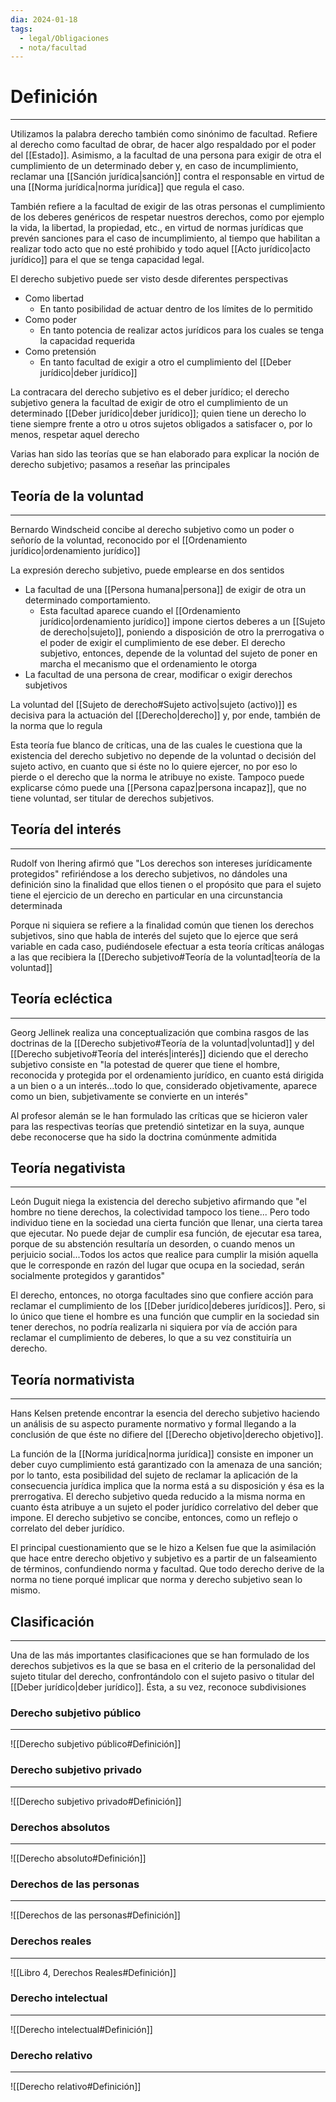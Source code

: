 ```yaml
---
dia: 2024-01-18
tags:
  - legal/Obligaciones
  - nota/facultad
---
```

# Definición
---
Utilizamos la palabra derecho también como sinónimo de facultad. Refiere al derecho como facultad de obrar, de hacer algo respaldado por el poder del [[Estado]]. Asimismo, a la facultad de una persona para exigir de otra el cumplimiento de un determinado deber y, en caso de incumplimiento, reclamar una [[Sanción jurídica|sanción]] contra el responsable en virtud de una [[Norma jurídica|norma jurídica]] que regula el caso.

También refiere a la facultad de exigir de las otras personas el cumplimiento de los deberes genéricos de respetar nuestros derechos, como por ejemplo la vida, la libertad, la propiedad, etc., en virtud de normas jurídicas que prevén sanciones para el caso de incumplimiento, al tiempo que habilitan a realizar todo acto que no esté prohibido y todo aquel [[Acto jurídico|acto jurídico]] para el que se tenga capacidad legal.

El derecho subjetivo puede ser visto desde diferentes perspectivas
* Como libertad
	* En tanto posibilidad de actuar dentro de los límites de lo permitido
* Como poder
	* En tanto potencia de realizar actos jurídicos para los cuales se tenga la capacidad requerida
* Como pretensión
	* En tanto facultad de exigir a otro el cumplimiento del [[Deber jurídico|deber jurídico]]

La contracara del derecho subjetivo es el deber jurídico; el derecho subjetivo genera la facultad de exigir de otro el cumplimiento de un determinado [[Deber jurídico|deber jurídico]]; quien tiene un derecho lo tiene siempre frente a otro u otros sujetos obligados a satisfacer o, por lo menos, respetar aquel derecho 

Varias han sido las teorías que se han elaborado para explicar la noción de derecho subjetivo; pasamos a reseñar las principales

## Teoría de la voluntad
---
Bernardo Windscheid concibe al derecho subjetivo como un poder o señorío de la voluntad, reconocido por el [[Ordenamiento jurídico|ordenamiento jurídico]]

La expresión derecho subjetivo, puede emplearse en dos sentidos
* La facultad de una [[Persona humana|persona]] de exigir de otra un determinado comportamiento. 
	* Esta facultad aparece cuando el [[Ordenamiento jurídico|ordenamiento jurídico]] impone ciertos deberes a un [[Sujeto de derecho|sujeto]], poniendo a disposición de otro la prerrogativa o el poder de exigir el cumplimiento de ese deber. El derecho subjetivo, entonces, depende de la voluntad del sujeto de poner en marcha el mecanismo que el ordenamiento le otorga
* La facultad de una persona de crear, modificar o exigir derechos subjetivos

La voluntad del [[Sujeto de derecho#Sujeto activo|sujeto (activo)]] es decisiva para la actuación del [[Derecho|derecho]] y, por ende, también de la norma que lo regula

Esta teoría fue blanco de críticas, una de las cuales le cuestiona que la existencia del derecho subjetivo no depende de la voluntad o decisión del sujeto activo, en cuanto que si éste no lo quiere ejercer, no por eso lo pierde o el derecho que la norma le atribuye no existe. Tampoco puede explicarse cómo puede una [[Persona capaz|persona incapaz]], que no tiene voluntad, ser titular de derechos subjetivos.

## Teoría del interés
---
Rudolf von Ihering afirmó que "Los derechos son intereses jurídicamente protegidos" refiriéndose a los derecho subjetivos, no dándoles una definición sino la finalidad que ellos tienen o el propósito que para el sujeto tiene el ejercicio de un derecho en particular en una circunstancia determinada

Porque ni siquiera se refiere a la finalidad común que tienen los derechos subjetivos, sino que habla de interés del sujeto que lo ejerce que será variable en cada caso, pudiéndosele efectuar a esta teoría críticas análogas a las que recibiera la [[Derecho subjetivo#Teoría de la voluntad|teoría de la voluntad]]

## Teoría ecléctica
---
Georg Jellinek realiza una conceptualización que combina rasgos de las doctrinas de la [[Derecho subjetivo#Teoría de la voluntad|voluntad]] y del [[Derecho subjetivo#Teoría del interés|interés]] diciendo que el derecho subjetivo consiste en "la potestad de querer que tiene el hombre, reconocida y protegida por el ordenamiento jurídico, en cuanto está dirigida a un bien o a un interés...todo lo que, considerado objetivamente, aparece como un bien, subjetivamente se convierte en un interés"

Al profesor alemán se le han formulado las críticas que se hicieron valer para las respectivas teorías que pretendió sintetizar en la suya, aunque debe reconocerse que ha sido la doctrina comúnmente admitida

## Teoría negativista
---
León Duguit niega la existencia del derecho subjetivo afirmando que "el hombre no tiene derechos, la colectividad tampoco los tiene... Pero todo individuo tiene en la sociedad una cierta función que llenar, una cierta tarea que ejecutar. No puede dejar de cumplir esa función, de ejecutar esa tarea, porque de su abstención resultaría un desorden, o cuando menos un perjuicio social...Todos los actos que realice para cumplir la misión aquella que le corresponde en razón del lugar que ocupa en la sociedad, serán socialmente protegidos y garantidos"

El derecho, entonces, no otorga facultades sino que confiere acción para reclamar el cumplimiento de los [[Deber jurídico|deberes jurídicos]]. Pero, si lo único que tiene el hombre es una función que cumplir en la sociedad sin tener derechos, no podría realizarla ni siquiera por vía de acción para reclamar el cumplimiento de deberes, lo que a su vez constituiría un derecho.

## Teoría normativista
---
Hans Kelsen pretende encontrar la esencia del derecho subjetivo haciendo un análisis de su aspecto puramente normativo y formal llegando a la conclusión de que éste no difiere del [[Derecho objetivo|derecho objetivo]]. 

La función de la [[Norma jurídica|norma jurídica]] consiste en imponer un deber cuyo cumplimiento está garantizado con la amenaza de una sanción; por lo tanto, esta posibilidad del sujeto de reclamar la aplicación de la consecuencia jurídica implica que la norma está a su disposición y ésa es la prerrogativa. El derecho subjetivo queda reducido a la misma norma en cuanto ésta atribuye a un sujeto el poder jurídico correlativo del deber que impone. El derecho subjetivo se concibe, entonces, como un reflejo o correlato del deber jurídico.

El principal cuestionamiento que se le hizo a Kelsen fue que la asimilación que hace entre derecho objetivo y subjetivo es a partir de un falseamiento de términos, confundiendo norma y facultad. Que todo derecho derive de la norma no tiene porqué implicar que norma y derecho subjetivo sean lo mismo.

## Clasificación 
---
Una de las más importantes clasificaciones que se han formulado de los derechos subjetivos es la que se basa en el criterio de la personalidad del sujeto titular del derecho, confrontándolo con el sujeto pasivo o titular del [[Deber jurídico|deber jurídico]]. Ésta, a su vez, reconoce subdivisiones

### Derecho subjetivo público
---
![[Derecho subjetivo público#Definición]]

### Derecho subjetivo privado
---
![[Derecho subjetivo privado#Definición]]

### Derechos absolutos
---
![[Derecho absoluto#Definición]]

### Derechos de las personas
---
![[Derechos de las personas#Definición]]

### Derechos reales
---
![[Libro 4, Derechos Reales#Definición]]

### Derecho intelectual
---
![[Derecho intelectual#Definición]]

### Derecho relativo
---
![[Derecho relativo#Definición]]
